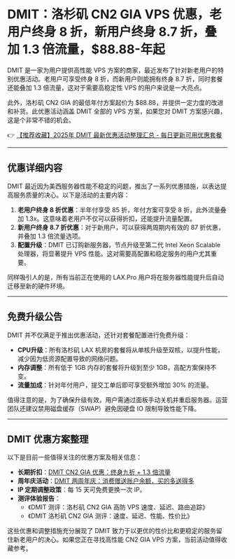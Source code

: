# DMIT：洛杉矶 CN2 GIA VPS 优惠，老用户终身 8 折，新用户终身 8.7 折，叠加 1.3 倍流量，$88.88-年起

DMIT 是一家为用户提供高性能 VPS 方案的商家，最近发布了针对新老用户的特别优惠活动。老用户可享受终身 8 折，而新用户则能拥有终身 8.7 折，同时套餐还能叠加 1.3 倍流量，这对于需要高稳定性 VPS 的用户来说是一大亮点。

此外，洛杉矶 CN2 GIA 的最低年付方案起价为 $88.88，并提供一定力度的改进和补货。此优惠活动涵盖 DMIT 全部的 VPS 方案，如果您对 DMIT 方案感兴趣，这是个非常不错的机会。

👉 [【推荐收藏】2025年 DMIT 最新优惠活动整理汇总 - 每日更新可用优惠套餐](https://bit.ly/dmit_coupon)

---

## 优惠详细内容

DMIT 最近因为美西服务器性能不稳定的问题，推出了一系列优惠措施，以表达提高服务质量的决心。以下是活动的主要内容：

1. **老用户终身 8 折优惠**：半年付享受 85 折，年付方案可享受 8 折，此外流量叠加 1.3x。这意味着老用户不仅可以获得折扣，还能提升流量配置。
2. **新用户终身 8.7 折优惠**：对于新用户，可以获得两周期内有效的 87 折优惠，并叠加 1.3 倍流量选项。
3. **配置升级**：DMIT 已订购新服务器，节点升级至第二代 Intel Xeon Scalable 处理器，将显著提升 VPS 性能。这对需要高配置和稳定服务的用户尤其重要。

同样吸引人的是，所有当前正在使用的 LAX.Pro 用户将在服务器性能提升后自动迁移至新的硬件环境。

---

## 免费升级公告

DMIT 并不仅满足于推出优惠活动，还针对套餐配置进行免费升级：

- **CPU升级**：所有洛杉矶 LAX 机房的套餐将从单核升级至双核，以提升性能，减少因为低资源配置导致的网络问题。
- **内存调整**：所有低于 1GB 内存的套餐将升级到至少 1GB，高配方案保持不变。
- **流量加成**：针对年付用户，提交工单后即可享受额外增加 30% 的流量。

值得注意的是，为了确保升级有效，用户需通过面板手动关机并重启服务器。运营团队还建议禁用磁盘缓存（SWAP）避免因硬盘 IO 限制导致性能下降。

---

## DMIT 优惠方案整理

以下是目前一些值得关注的优惠方案及相关信息：

- **长期折扣**：[DMIT CN2 GIA 优惠：终身九折 + 1.3 倍流量](https://bit.ly/dmit_coupon)
- **周年庆活动**：[DMIT 两周年庆：消费赠送账户余额，买的多送得多](https://bit.ly/dmit_coupon)
- **IP 定期调整政策**：每 15 天可免费更换一次 IP。
- **测评体验报告**：
  - 《DMIT 测评：洛杉矶 CN2 GIA 高防 VPS 速度、延迟、路由追踪》
  - 《DMIT 洛杉矶 CN2 GIA 测评：速度、延迟、性能、性价比》

这些优惠和调整措施充分展现了 DMIT 致力于以更优的性价比和更稳定的服务留住新老用户的决心。如果您正在寻找高性能 CN2 GIA VPS 方案，当前活动值得收藏参考。